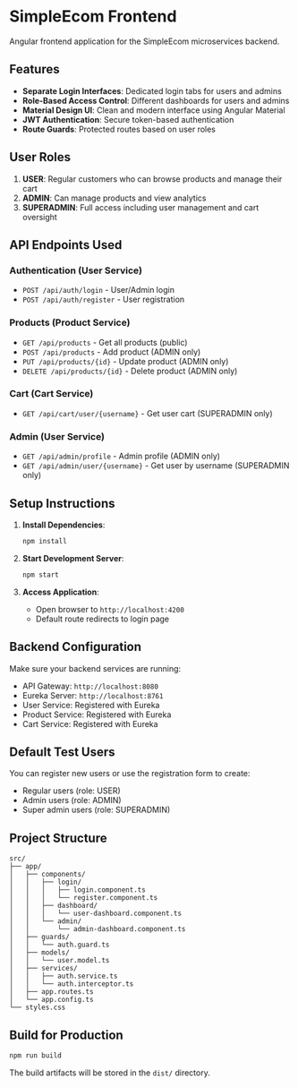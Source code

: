 # SimpleEcom Frontend

Angular frontend application for the SimpleEcom microservices backend.

## Features

- **Separate Login Interfaces**: Dedicated login tabs for users and admins
- **Role-Based Access Control**: Different dashboards for users and admins
- **Material Design UI**: Clean and modern interface using Angular Material
- **JWT Authentication**: Secure token-based authentication
- **Route Guards**: Protected routes based on user roles

## User Roles

1. **USER**: Regular customers who can browse products and manage their cart
2. **ADMIN**: Can manage products and view analytics
3. **SUPERADMIN**: Full access including user management and cart oversight

## API Endpoints Used

### Authentication (User Service)
- `POST /api/auth/login` - User/Admin login
- `POST /api/auth/register` - User registration

### Products (Product Service)
- `GET /api/products` - Get all products (public)
- `POST /api/products` - Add product (ADMIN only)
- `PUT /api/products/{id}` - Update product (ADMIN only)
- `DELETE /api/products/{id}` - Delete product (ADMIN only)

### Cart (Cart Service)
- `GET /api/cart/user/{username}` - Get user cart (SUPERADMIN only)

### Admin (User Service)
- `GET /api/admin/profile` - Admin profile (ADMIN only)
- `GET /api/admin/user/{username}` - Get user by username (SUPERADMIN only)

## Setup Instructions

1. **Install Dependencies**:
   ```bash
   npm install
   ```

2. **Start Development Server**:
   ```bash
   npm start
   ```

3. **Access Application**:
   - Open browser to `http://localhost:4200`
   - Default route redirects to login page

## Backend Configuration

Make sure your backend services are running:
- API Gateway: `http://localhost:8080`
- Eureka Server: `http://localhost:8761`
- User Service: Registered with Eureka
- Product Service: Registered with Eureka
- Cart Service: Registered with Eureka

## Default Test Users

You can register new users or use the registration form to create:
- Regular users (role: USER)
- Admin users (role: ADMIN)
- Super admin users (role: SUPERADMIN)

## Project Structure

```
src/
├── app/
│   ├── components/
│   │   ├── login/
│   │   │   ├── login.component.ts
│   │   │   └── register.component.ts
│   │   ├── dashboard/
│   │   │   └── user-dashboard.component.ts
│   │   └── admin/
│   │       └── admin-dashboard.component.ts
│   ├── guards/
│   │   └── auth.guard.ts
│   ├── models/
│   │   └── user.model.ts
│   ├── services/
│   │   ├── auth.service.ts
│   │   └── auth.interceptor.ts
│   ├── app.routes.ts
│   └── app.config.ts
└── styles.css
```

## Build for Production

```bash
npm run build
```

The build artifacts will be stored in the `dist/` directory.